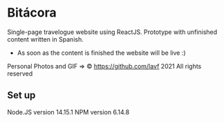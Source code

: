 # Bitácora

Single-page travelogue website using ReactJS. Prototype with unfinished content written in Spanish.

* As soon as the content is finished the website will be live :)

Personal Photos and GIF => &#169; https://github.com/lavf 2021 All rights reserved

## Set up
Node.JS version 14.15.1
NPM version 6.14.8
